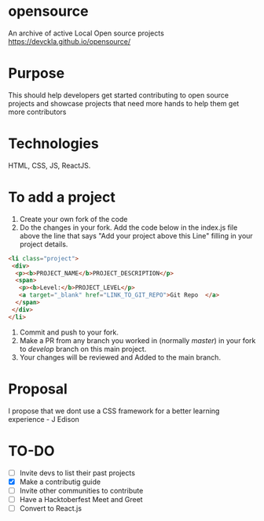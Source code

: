 
# opensource

An archive of active Local Open source projects
<https://devckla.github.io/opensource/>

# Purpose

This should help developers get started contributing to open source projects and showcase projects that need more hands to help them get more contributors

# Technologies

HTML, CSS, JS, ReactJS.

# To add a project

1. Create your own fork of the code
2. Do the changes in your fork. Add the code below in the index.js file above the line that says "Add your project above this Line" filling in your project details.

```html
<li class="project">
 <div>
  <p><b>PROJECT_NAME</b>PROJECT_DESCRIPTION</p>
  <span>
   <p><b>Level:</b>PROJECT_LEVEL</p>
   <a target="_blank" href="LINK_TO_GIT_REPO">Git Repo	</a> 
  </span>
 </div>
</li>
```

1. Commit and push to your fork.
2. Make a PR from any branch you worked in (normally _master_) in your fork to _develop_ branch on this main project.
3. Your changes will be reviewed and Added to the main branch.

# Proposal

I propose that we dont use a CSS framework for a better learning experience - J Edison

# TO-DO

- [ ] Invite devs to list their past projects
- [x] Make a contributig guide
- [ ] Invite other communities to contribute
- [ ] Have a Hacktoberfest Meet and Greet
- [ ] Convert to React.js
